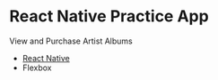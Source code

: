 # React Native Practice App
  View and Purchase Artist Albums 
  
  * [React Native](https://facebook.github.io/react-native/)
  * Flexbox
  
  
  


